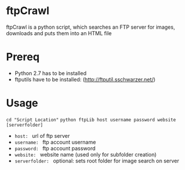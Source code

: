 # ftpCrawl
ftpCrawl is a python script, which searches an FTP server for images, downloads and puts them into an HTML file

# Prereq
* Python 2.7 has to be installed
* ftputils have to be installed: (http://ftputil.sschwarzer.net/)

# Usage
`cd "Script Location"`
`python ftpLib host username password website [serverfolder]`
* `host: ` url of ftp server
* `username: ` ftp account username
* `password: ` ftp account password
* `website: ` website name (used only for subfolder creation)
* `serverfolder: ` optional: sets root folder for image search on server